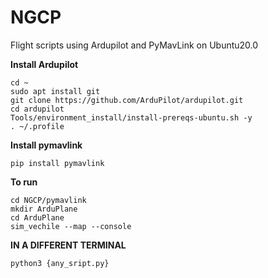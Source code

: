 # NGCP
Flight scripts using Ardupilot and PyMavLink on Ubuntu20.0

**Install Ardupilot**

```
cd ~
sudo apt install git
git clone https://github.com/ArduPilot/ardupilot.git
cd ardupilot
Tools/environment_install/install-prereqs-ubuntu.sh -y
. ~/.profile
```

**Install pymavlink**
```
pip install pymavlink
```


**To run**
```
cd NGCP/pymavlink
mkdir ArduPlane
cd ArduPlane
sim_vechile --map --console
```

**IN A DIFFERENT TERMINAL**
```
python3 {any_sript.py}
```
